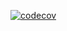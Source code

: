 [![codecov](https://codecov.io/gh/TonyPath/helloworld/branch/master/graph/badge.svg?token=VK8ID97RJ9)](https://codecov.io/gh/TonyPath/helloworld)